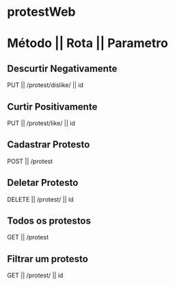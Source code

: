 # protestWeb

# Método || Rota || Parametro  

## Descurtir Negativamente

PUT    ||  /protest/dislike/  || id

## Curtir Positivamente

PUT    ||  /protest/like/     || id

## Cadastrar Protesto

POST   ||  /protest

## Deletar Protesto

DELETE ||  /protest/           || id

## Todos os protestos

GET    ||  /protest

## Filtrar um protesto

GET    ||  /protest/            || id


